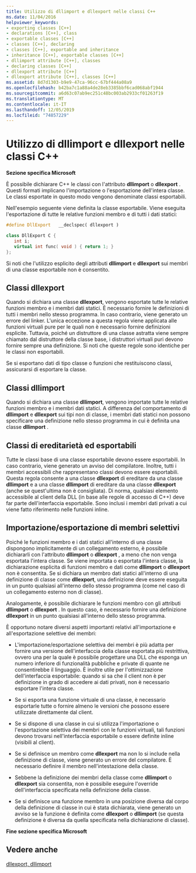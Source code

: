 ```yaml
---
title: Utilizzo di dllimport e dllexport nelle classi C++
ms.date: 11/04/2016
helpviewer_keywords:
- exporting classes [C++]
- declarations [C++], class
- exportable classes [C++]
- classes [C++], declaring
- classes [C++], exportable and inheritance
- inheritance [C++], exportable classes [C++]
- dllimport attribute [C++], classes
- declaring classes [C++]
- dllexport attribute [C++]
- dllexport attribute [C++], classes [C++]
ms.assetid: 8d7d1303-b9e9-47ca-96cc-67bf444a08a9
ms.openlocfilehash: b42ba7c1a88a4de28eb3385bbf6cad068abf1944
ms.sourcegitcommit: a6d63c07ab9ec251c48bc003ab2933cf01263f19
ms.translationtype: MT
ms.contentlocale: it-IT
ms.lasthandoff: 12/05/2019
ms.locfileid: "74857229"
---
```

# <a name="using-dllimport-and-dllexport-in-c-classes"></a>Utilizzo di dllimport e dllexport nelle classi C++

**Sezione specifica Microsoft**

È possibile dichiarare C++ le classi con l'attributo **dllimport** o **dllexport** . Questi formati implicano l'importazione o l'esportazione dell'intera classe. Le classi esportate in questo modo vengono denominate classi esportabili.

Nell'esempio seguente viene definita la classe esportabile. Viene eseguita l'esportazione di tutte le relative funzioni membro e di tutti i dati statici:

```cpp
#define DllExport   __declspec( dllexport )

class DllExport C {
   int i;
   virtual int func( void ) { return 1; }
};
```

Si noti che l'utilizzo esplicito degli attributi **dllimport** e **dllexport** sui membri di una classe esportabile non è consentito.

##  <a name="_pluslang_using_dllimport_and_dllexport_in_c2b2bdllexportclasses"></a>Classi dllexport

Quando si dichiara una classe **dllexport**, vengono esportate tutte le relative funzioni membro e i membri dati statici. È necessario fornire le definizioni di tutti i membri nello stesso programma. In caso contrario, viene generato un errore del linker. L'unica eccezione a questa regola viene applicata alle funzioni virtuali pure per le quali non è necessario fornire definizioni esplicite. Tuttavia, poiché un distruttore di una classe astratta viene sempre chiamato dal distruttore della classe base, i distruttori virtuali puri devono fornire sempre una definizione. Si noti che queste regole sono identiche per le classi non esportabili.

Se si esportano dati di tipo classe o funzioni che restituiscono classi, assicurarsi di esportare la classe.

##  <a name="_pluslang_dllexport_classesdllexportclasses"></a>Classi dllimport

Quando si dichiara una classe **dllimport**, vengono importate tutte le relative funzioni membro e i membri dati statici. A differenza del comportamento di **dllimport** e **dllexport** sui tipi non di classe, i membri dati statici non possono specificare una definizione nello stesso programma in cui è definita una classe **dllimport** .

##  <a name="_pluslang_using_dllimport_and_dllexport_in_c2b2binheritanceandexportableclasses"></a>Classi di ereditarietà ed esportabili

Tutte le classi base di una classe esportabile devono essere esportabili. In caso contrario, viene generato un avviso del compilatore. Inoltre, tutti i membri accessibili che rappresentano classi devono essere esportabili. Questa regola consente a una classe **dllexport** di ereditare da una classe **dllimport** e a una classe **dllimport** di ereditare da una classe **dllexport** (anche se quest'ultima non è consigliata). Di norma, qualsiasi elemento accessibile al client della DLL (in base alle regole di accesso di C++) deve far parte dell'interfaccia esportabile. Sono inclusi i membri dati privati a cui viene fatto riferimento nelle funzioni inline.

##  <a name="_pluslang_using_dllimport_and_dllexport_in_c2b2bselectivememberimportexport"></a>Importazione/esportazione di membri selettivi

Poiché le funzioni membro e i dati statici all'interno di una classe dispongono implicitamente di un collegamento esterno, è possibile dichiararli con l'attributo **dllimport** o **dllexport** , a meno che non venga esportata l'intera classe. Se viene importata o esportata l'intera classe, la dichiarazione esplicita di funzioni membro e dati come **dllimport** o **dllexport** non è consentita. Se si dichiara un membro dati statici all'interno di una definizione di classe come **dllexport**, una definizione deve essere eseguita in un punto qualsiasi all'interno dello stesso programma (come nel caso di un collegamento esterno non di classe).

Analogamente, è possibile dichiarare le funzioni membro con gli attributi **dllimport** o **dllexport** . In questo caso, è necessario fornire una definizione **dllexport** in un punto qualsiasi all'interno dello stesso programma.

È opportuno notare diversi aspetti importanti relativi all'importazione e all'esportazione selettive dei membri:

- L'importazione/esportazione selettiva dei membri è più adatta per fornire una versione dell'interfaccia della classe esportata più restrittiva, ovvero una per la quale è possibile progettare una DLL che esponga un numero inferiore di funzionalità pubbliche e private di quante ne consentirebbe il linguaggio. È inoltre utile per l'ottimizzazione dell'interfaccia esportabile: quando si sa che il client non è per definizione in grado di accedere ai dati privati, non è necessario esportare l'intera classe.

- Se si esporta una funzione virtuale di una classe, è necessario esportarle tutte o fornire almeno le versioni che possono essere utilizzate direttamente dal client.

- Se si dispone di una classe in cui si utilizza l'importazione o l'esportazione selettiva dei membri con le funzioni virtuali, tali funzioni devono trovarsi nell'interfaccia esportabile o essere definite inline (visibili al client).

- Se si definisce un membro come **dllexport** ma non lo si include nella definizione di classe, viene generato un errore del compilatore. È necessario definire il membro nell'intestazione della classe.

- Sebbene la definizione dei membri della classe come **dllimport** o **dllexport** sia consentita, non è possibile eseguire l'override dell'interfaccia specificata nella definizione della classe.

- Se si definisce una funzione membro in una posizione diversa dal corpo della definizione di classe in cui è stata dichiarata, viene generato un avviso se la funzione è definita come **dllexport** o **dllimport** (se questa definizione è diversa da quella specificata nella dichiarazione di classe).

**Fine sezione specifica Microsoft**

## <a name="see-also"></a>Vedere anche

[dllexport, dllimport](../cpp/dllexport-dllimport.md)